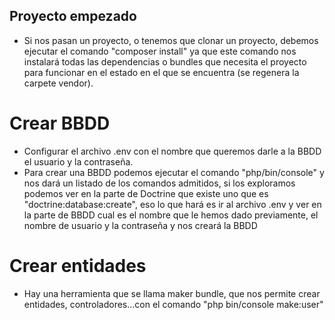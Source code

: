 ## Proyecto empezado
- Si nos pasan un proyecto, o tenemos que clonar un proyecto, debemos ejecutar el comando "composer install" ya que este comando nos instalará todas las dependencias o bundles que necesita el proyecto para funcionar en el estado en el que se encuentra (se regenera la carpete vendor).

# Crear BBDD
- Configurar el archivo .env con el nombre que queremos darle a la BBDD el usuario y la contraseña.
- Para crear una BBDD podemos ejecutar el comando "php/bin/console" y nos dará un listado de los comandos admitidos, si los exploramos podemos ver en la parte de Doctrine que existe uno que es "doctrine:database:create", eso lo que hará es ir al archivo .env y ver en la parte de BBDD cual es el nombre que le hemos dado previamente, el nombre de usuario y la contraseña y nos creará la BBDD

# Crear entidades
- Hay una herramienta que se llama maker bundle, que nos permite crear entidades, controladores...con el comando "php bin/console make:user"
